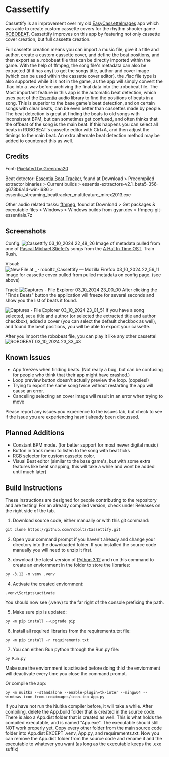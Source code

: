 # Cassettify

Cassettify is an improvement over my old [EasyCassetteImages](https://github.com/roboltz/EasyCassetteImages) app
which was able to create custom cassette covers for the rhythm shooter game [ROBOBEAT](https://store.steampowered.com/app/1456760/ROBOBEAT/).
Cassettify improves on this app by featuring not only cassette cover creation, but full cassette creation.

Full cassette creation means you can import a music file, give it a title and author, create a custom cassette cover, and define the beat positions, and then export as a .robobeat file that can be directly imported within the game.
With the help of ffmpeg, the song file's metadata can also be extracted (if it has any) to get the songs title, author and cover image (which can be used within the cassette cover editor).
the .flac file type is also supported while it is not in the game, as the app will simply convert the .flac into a .wav before archiving the final data into the .robobeat file. The Most important feature in this app is the
automatic beat detection, which uses part of the [Essentia](https://essentia.upf.edu) audio library to find the positions of beats in a song. This is superior to the base game's beat detection, and on certain songs with clear beats, can be even better than cassettes made by people.
The beat detection is great at finding the beats to old songs with inconsistent BPM, but can sometimes get confused, and often thinks that the offbeat of the song is the main beat. If this happens you can select all beats in ROBOBEAT's cassette editor with Ctrl+A, and then adjust the timings to the main beat. An extra alternate beat detection method may be added to counteract this as well.

## Credits
Font: [Pixelated by Greenma20](http://fontstruct.com/fontstructions/show/426637)

Beat detector: [Essentia Beat Tracker](https://essentia.upf.edu), found at Download > Precompiled extractor binaries > Current builds > essentia-extractors-v2.1_beta5-356-g673b6a14-win-i686 > essentia_streaming_beattracker_multifeature_mirex2013.exe

Other audio related tasks: [ffmpeg](https://ffmpeg.org), found at Download > Get packages & executable files > Windows > Windows builds from gyan.dev > ffmpeg-git-essentials.7z


## Screenshots
Config:
![Cassettify 03_10_2024 22_48_26](https://github.com/user-attachments/assets/0cf7a9b4-856c-4525-abb3-2d08d28acad1)
Image of metadata pulled from one of [Pascal Michael Stiefel's](https://open.spotify.com/artist/3FU61shb6MdX8NLBnBauTI?si=Gke0s4uCSs6xX_mEjH4yIQ) songs from the [A Hat In Time OST](https://store.steampowered.com/app/356831/A_Hat_in_Time__Soundtrack/), Train Rush.

Visual:
![New File at _ · roboltz_Cassettify — Mozilla Firefox 03_10_2024 22_56_11](https://github.com/user-attachments/assets/ad58092a-5d14-4334-8622-4fa8d95a5186)
Image for cassette cover pulled from pulled metadata on config page. (see above)

Track:
![Captures - File Explorer 03_10_2024 23_00_00](https://github.com/user-attachments/assets/803ebd32-8764-4449-b2d5-9e450f16ef04)
After clicking the "Finds Beats" button the application will freeze for several seconds and show you the list of beats it found.

![Captures - File Explorer 03_10_2024 23_01_51](https://github.com/user-attachments/assets/9c5ad79b-a310-4165-a0ef-8b7e9cbe7315)
If you have a song selected, set a title and author (or selected the extracted title and author checkbox), added a cover (you can select the default checkbox as well), and found the beat positions, you will be able to export your cassette.

After you import the robobeat file, you can play it like any other cassette!
![ROBOBEAT 03_10_2024 23_33_43](https://github.com/user-attachments/assets/bed4ca83-4159-4a6b-9044-412b2b4907d4)

## Known Issues
* App freezes when finding beats. (Not really a bug, but can be confusing for people who think that their app might have crashed.)
* Loop preview button doesn't actually preview the loop. (oopsies!)
* Trying to export the same song twice without restarting the app will cause an error.
* Cancelling selecting an cover image will result in an error when trying to move

Please report any issues you experience to the issues tab, but check to see if the issue you are experiencing hasn't already been discussed.

## Planned Additions
* Constant BPM mode. (for better support for most newer digital music)
* Button in track menu to listen to the song with beat ticks
* RGB selector for custom cassette color.
* Visual Beat editor (similar to the base game's, but with some extra features like beat snapping, this will take a while and wont be added until much later)

## Build Instructions
These instructions are designed for people contributing to the repository and are testing! For an already compiled version, check under Releases on the right side of the tab.

1. Download source code, either manually or with this git command:
```console
git clone https://github.com/roboltz/Cassettify.git
```
2. Open your command prompt if you haven't already and change your directory into the downloaded folder. If you installed the source code manually you will need to unzip it first.

3. download the latest version of [Python 3.12](https://www.python.org/downloads) and run this command to create an enviornment in the folder to store the libraries:
```console
py -3.12 -m venv .venv
```
4. Activate the created enviornment:
```console
.venv\Scripts\activate
```
You should now see (.venv) to the far right of the console prefixing the path.

5. Make sure pip is updated:
```console
py -m pip install --upgrade pip
```
6. Install all required libraries from the requirements.txt file:
```console
py -m pip install -r requirements.txt
```
7. You can either:
Run python through the Run.py file:
```console
py Run.py
```
Make sure the enviornment is activated before doing this! the enviornment will deactivate every time you close the command prompt.

Or compile the app:
```console
py -m nuitka --standalone --enable-plugin=tk-inter --mingw64 --windows-icon-from-ico=images/icon.ico App.py
```
If you have not run the Nuitka compiler before, it will take a while.
After compiling, delete the App.build folder that is created in the source code. There is also a App.dist folder that is created as well. This is what holds the compiled executable, and is named "App.exe".
The executable should still NOT work properly yet. Copy every other folder from the main source code folder into App.dist EXCEPT .venv, App.py, and requirements.txt. Now you can remove the App.dist folder from the source code and rename it and the executable to whatever you want (as long as the executable keeps the .exe suffix)
